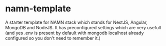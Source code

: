 # namn-template
A starter template for NAMN stack which stands for NestJS, Angular, MongoDB and NodeJS. It has preconfigured settings which are very usefull (and yes .env is present by default with mongodb localhost already configured so you don't need to remember it.) 
